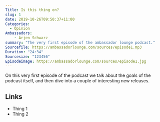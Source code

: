 ```yaml
---
Title: Is this thing on?
slug: 1
date: 2019-10-26T09:50:37+11:00
Categories:
  - Opinion
Ambassadors:
    - Arjen Schwarz
summary: "The very first episode of the ambassador lounge podcast."
Sourcefile: https://ambassadorlounge.com/sources/episode1.mp3
Duration: "24:34"
Sourcesize: "123456"
Episodeimage: https://ambassadorlounge.com/sources/episode1.jpg
---
```


On this very first episode of the podcast we talk about the goals of the podcast itself, and then dive into a couple of interesting new releases.

## Links

* Thing 1
* Thing 2
